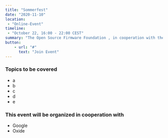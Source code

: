 ```yaml
---
title: "Sommerfest"
date: "2020-11-10"
location: 
 - "Online-Event"
timeline: 
 - "October 22, 16:00 - 22:00 CEST"
summary: "The Open Source Firmware Foundation , in cooperation with the Open Compute Project, will organize a one-day Mini Summit about Open-Source Firmware."
button:
    - url: "#"
      text: "Join Event"
---
```


### Topics to be covered

* a 
* b 
* c 
* d 
* e 

### This event will be organized in cooperation with

* Google
* Oxide